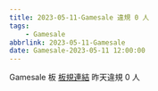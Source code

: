 ```yaml
---
title: 2023-05-11-Gamesale 違規 0 人
tags:
    - Gamesale
abbrlink: 2023-05-11-Gamesale
date: Gamesale-2023-05-11 12:00:00
---
```

Gamesale 板 [板規連結](https://www.ptt.cc/bbs/Gossiping/M.1637425085.A.07D.html)
昨天違規 0 人
